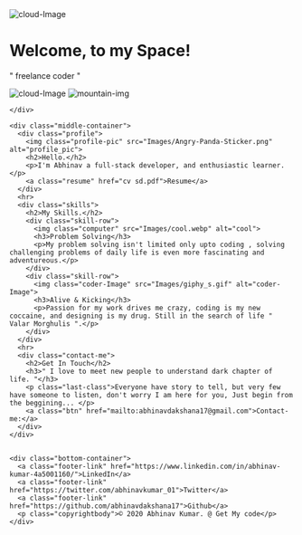 <!DOCTYPE html>
<html lang="en" dir="ltr">
  <head>
    <meta charset="utf-8">
    <title>Get My code</title>
    <link rel="stylesheet" href="procss/prostyle.css">
    <link rel="icon" href="favicon.ico">
    <link href="https://fonts.googleapis.com/css2?family=Nunito&family=Rowdies:wght@300&family=Sora:wght@300&display=swap" rel="stylesheet">
  </head>
  <body>
    <div class="top-container">
      <img class="top-cloud" src="Images/cloud.png" alt="cloud-Image">
      <h1>Welcome, to my Space!</h1>
    </p><span class="free">" freelance coder "</span></p>
      <img class="bottom-cloud" src="Images/cloud.png" alt="cloud-Image">
      <img src="Images/mountain.png" alt="mountain-img">

    </div>

    <div class="middle-container">
      <div class="profile">
        <img class="profile-pic" src="Images/Angry-Panda-Sticker.png" alt="profile_pic">
        <h2>Hello.</h2>
        <p>I'm Abhinav a full-stack developer, and enthusiastic learner.</p>
        <a class="resume" href="cv sd.pdf">Resume</a>
      </div>
      <hr>
      <div class="skills">
        <h2>My Skills.</h2>
        <div class="skill-row">
          <img class="computer" src="Images/cool.webp" alt="cool">
          <h3>Problem Solving</h3>
          <p>My problem solving isn't limited only upto coding , solving challenging problems of daily life is even more fascinating and adventureous.</p>
        </div>
        <div class="skill-row">
          <img class="coder-Image" src="Images/giphy_s.gif" alt="coder-Image">
          <h3>Alive & Kicking</h3>
          <p>Passion for my work drives me crazy, coding is my new coccaine, and designing is my drug. Still in the search of life " Valar Morghulis ".</p>
        </div>
      </div>
      <hr>
      <div class="contact-me">
        <h2>Get In Touch</h2>
        <h3>" I love to meet new people to understand dark chapter of life. "</h3>
        <p class="last-class">Everyone have story to tell, but very few have someone to listen, don't worry I am here for you, Just begin from the beggining... </p>
        <a class="btn" href="mailto:abhinavdakshana17@gmail.com">Contact-me:</a>
      </div>
    </div>


    <div class="bottom-container">
      <a class="footer-link" href="https://www.linkedin.com/in/abhinav-kumar-4a5001160/">LinkedIn</a>
      <a class="footer-link" href="https://twitter.com/abhinavkumar_01">Twitter</a>
      <a class="footer-link" href="https://github.com/abhinavdakshana17">Github</a>
      <p class="copyrightbody">© 2020 Abhinav Kumar. @ Get My code</p>
    </div>


  </body>
</html>
